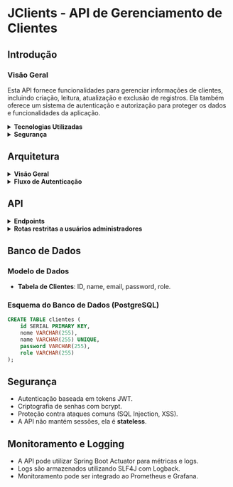 # JClients - API de Gerenciamento de Clientes

## Introdução

### Visão Geral
Esta API fornece funcionalidades para gerenciar informações de clientes, incluindo criação, leitura, atualização e exclusão de registros. Ela também oferece um sistema de autenticação e autorização para proteger os dados e funcionalidades da aplicação.

<details>
  <summary><strong>Tecnologias Utilizadas</strong></summary><br />
  
- **Linguagem de Programação**: Java 17
- **Framework**: Spring Boot 3.4.3
- **Banco de Dados**: PostgreSQL e H2 (para testes)
- **Segurança**: Spring Security e JWT (JSON Web Tokens)
- **Outras Dependências**: Spring Data JPA, Lombok, Spring Boot Actuator, Spring Boot Validation
</details>

<details>
  <summary><strong>Segurança</strong></summary><br />
  
- A API utiliza um sistema de segurança para proteger os endpoints.
- A autenticação é baseada em tokens JWT.
- As senhas são armazenadas de forma segura, utilizando criptografia bcrypt.
- As permissões são baseadas em roles (USER e ADMIN).
  </details>

## Arquitetura

<details>
  <summary><strong>Visão Geral</strong></summary><br />
  
A aplicação segue uma arquitetura em camadas:
- **Controller**: Recebe as requisições HTTP e retorna as respostas.
- **Service**: Contém a lógica de negócios.
- **Repository**: Gerencia a comunicação com o banco de dados.
- **Security**: Responsável pela autenticação e autorização.
</details>

<details>
  <summary><strong>Fluxo de Autenticação</strong></summary><br />

1. O cliente envia suas credenciais para o endpoint de autenticação.
2. A API verifica as credenciais e gera um token JWT de acesso.
3. O token é retornado ao cliente.
4. O cliente inclui o token no cabeçalho das requisições subsequentes.
5. A API valida o token e autoriza o acesso aos endpoints protegidos.
</details>

## API

<details>
  <summary><strong>Endpoints</strong></summary><br />

#### Retorna os dados do usuário de acordo com o token
```bash
GET /clients/me

header: {
  "authorization": "Bearer token"
}
```
| Parâmetro   | Tipo       | Descrição                                   |
| :---------- | :--------- | :------------------------------------------ |
| `authorization` | `string` | **Obrigatório**. O token JWT gerado pelo login |

##### Respostas:
- **200 OK**: Retorna os dados do usuário.
- **401 Unauthorized**: Token inválido ou ausente.

#### Retorna um token referente ao usuário do login
```bash
POST /authentication

body: {
  "email": "user@user.com",
  "password": "secret_user"
}
```
| Parâmetro   | Tipo       | Descrição                                   |
| :---------- | :--------- | :------------------------------------------ |
| `email`      | `string` | **Obrigatório**. O email do seu usuário |
| `password`   | `string` | **Obrigatório**. A senha do seu usuário |

##### Respostas:
- **200 OK**: Retorna o token JWT.
- **400 Bad Request**: Campos inválidos.
- **401 Unauthorized**: Credenciais incorretas.

#### Realiza o cadastro de um novo usuário e retorna um token referente ao login
```bash
POST /clients

body: {
  "email": "venenozo@gmail.com",
  "password": "mod100%feliz",
  "name": "Kageyama Mob",
  "role": "user"
}
```
| Parâmetro   | Tipo       | Descrição                                   |
| :---------- | :--------- | :------------------------------------------ |
| `email`     | `string`   | **Obrigatório**. O email do seu usuário |
| `password`  | `string`   | **Obrigatório**. A senha do seu usuário |
| `name`      | `string`   | **Obrigatório**. O nome do seu usuário |
| `role`      | `string`   | **Opcional**. A role do usuário (padrão: user) |

##### Respostas:
- **201 Created**: Usuário cadastrado e token retornado.
- **400 Bad Request**: Campos inválidos ou email já cadastrado.
</details>

<details>
  <summary><strong>Rotas restritas a usuários administradores</strong></summary><br />

Nessas rotas é obrigatório a realização do login por parte de um administrador.

#### Retorna todos os usuários
```bash
GET /clients

header: {
  "authorization": "Bearer token"
}
```
| Parâmetro   | Tipo       | Descrição                                                                     |
| :---------- | :--------- |:------------------------------------------------------------------------------|
| `authorization` | `string` | **Obrigatório**. O token JWT de um administrador ou gerente gerado pelo login |

##### Respostas:
- **200 OK**: Retorna a lista de usuários.
- **403 Forbidden**: Acesso negado para usuários não administradores.

#### Remove um usuário de acordo com o seu ID
```bash
DELETE /clients/${id}

header: {
  "authorization": "Bearer token"
}
```
| Parâmetro   | Tipo       | Descrição                                                          |
| :---------- | :--------- |:-------------------------------------------------------------------|
| `id`        | `string`   | **Obrigatório**. ID do usuário que deseja apagar                   |
| `authorization` | `string` | **Obrigatório**. O token JWT de um administrador gerado pelo login |


##### Respostas:
- **204 No Content**: Usuário removido com sucesso.
- **404 Not Found**: Usuário não encontrado.
- **403 Forbidden**: Acesso negado.

#### Atualiza a role de um usuário de acordo com seu ID
```bash
PUT /clients/${id}

body: {
  "role": "admin"
}

header: {
  "authorization": "Bearer token"
}
```
| Parâmetro   | Tipo       | Descrição                                   |
| :---------- | :--------- | :------------------------------------------ |
| `id`        | `string`   | **Obrigatório**. ID do usuário que deseja atualizar |
| `role`      | `string`   | **Obrigatório**. A nova role do usuário |
| `authorization` | `string` | **Obrigatório**. O token JWT de um administrador gerado pelo login |

##### Respostas:
- **200 OK**: Role atualizada com sucesso.
- **400 Bad Request**: Role inválida.
- **403 Forbidden**: Acesso negado.
- **404 Not Found**: Usuário não encontrado.
</details>

## Banco de Dados

### Modelo de Dados
- **Tabela de Clientes**: ID, name, email, password, role.

### Esquema do Banco de Dados (PostgreSQL)
```sql
CREATE TABLE clientes (
    id SERIAL PRIMARY KEY,
    nome VARCHAR(255),
    name VARCHAR(255) UNIQUE,
    password VARCHAR(255),
    role VARCHAR(255)
);
```

## Segurança
- Autenticação baseada em tokens JWT.
- Criptografia de senhas com bcrypt.
- Proteção contra ataques comuns (SQL Injection, XSS).
- A API não mantém sessões, ela é **stateless**.

## Monitoramento e Logging
- A API pode utilizar Spring Boot Actuator para métricas e logs.
- Logs são armazenados utilizando SLF4J com Logback.
- Monitoramento pode ser integrado ao Prometheus e Grafana.

